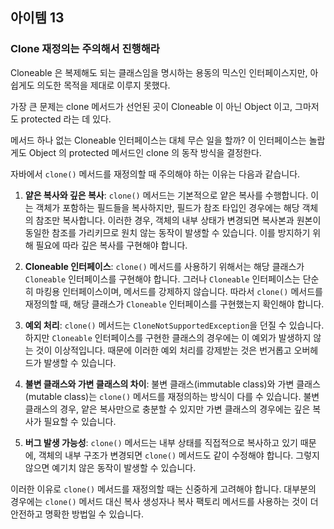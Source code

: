 
## 아이템 13

### Clone 재정의는 주의해서 진행해라

Cloneable 은 복제해도 되는 클래스임을 명시하는 용동의 믹스인 인터페이스지만, 아쉽게도 의도한 목적을 제대로 이루지 못했다.

가장 큰 문제는 clone 메서드가 선언된 곳이 Cloneable 이 아닌 Object 이고, 그마저도 protected 라는 데 있다.

메서드 하나 없는 Cloneable 인터페이스는 대체 무슨 일을 할까? 이 인터페이스는 놀랍게도 Object 의 protected 메서드인 clone 의 동작 방식을 결정한다.



자바에서 `clone()` 메서드를 재정의할 때 주의해야 하는 이유는 다음과 같습니다.

1. **얕은 복사와 깊은 복사**: `clone()` 메서드는 기본적으로 얕은 복사를 수행합니다. 
이는 객체가 포함하는 필드들을 복사하지만, 필드가 참조 타입인 경우에는 해당 객체의 참조만 복사합니다. 
이러한 경우, 객체의 내부 상태가 변경되면 복사본과 원본이 동일한 참조를 가리키므로 원치 않는 동작이 발생할 수 있습니다. 이를 방지하기 위해 필요에 따라 깊은 복사를 구현해야 합니다.


2. **Cloneable 인터페이스**: `clone()` 메서드를 사용하기 위해서는 해당 클래스가 `Cloneable` 인터페이스를 구현해야 합니다. 
그러나 `Cloneable` 인터페이스는 단순히 마킹용 인터페이스이며, 메서드를 강제하지 않습니다.
따라서 `clone()` 메서드를 재정의할 때, 해당 클래스가 `Cloneable` 인터페이스를 구현했는지 확인해야 합니다.


3. **예외 처리**: `clone()` 메서드는 `CloneNotSupportedException`을 던질 수 있습니다. 
하지만 `Cloneable` 인터페이스를 구현한 클래스의 경우에는 이 예외가 발생하지 않는 것이 이상적입니다.
때문에 이러한 예외 처리를 강제받는 것은 번거롭고 오버헤드가 발생할 수 있습니다.


4. **불변 클래스와 가변 클래스의 차이**: 불변 클래스(immutable class)와 가변 클래스(mutable class)는 `clone()` 메서드를 재정의하는 방식이 다를 수 있습니다.
불변 클래스의 경우, 얕은 복사만으로 충분할 수 있지만 가변 클래스의 경우에는 깊은 복사가 필요할 수 있습니다.


5. **버그 발생 가능성**: `clone()` 메서드는 내부 상태를 직접적으로 복사하고 있기 때문에, 
객체의 내부 구조가 변경되면 `clone()` 메서드도 같이 수정해야 합니다. 
그렇지 않으면 예기치 않은 동작이 발생할 수 있습니다.

이러한 이유로 `clone()` 메서드를 재정의할 때는 신중하게 고려해야 합니다. 
대부분의 경우에는 `clone()` 메서드 대신 복사 생성자나 복사 팩토리 메서드를 사용하는 것이 더 안전하고 명확한 방법일 수 있습니다.